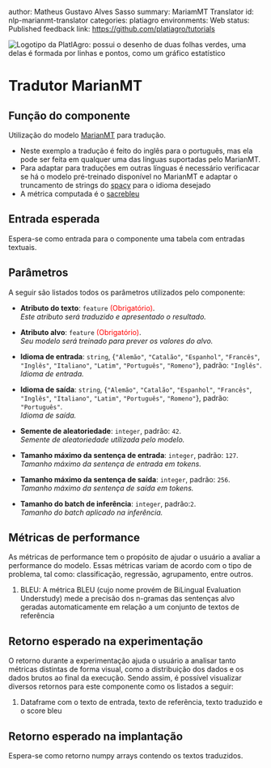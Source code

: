 author: Matheus Gustavo Alves Sasso
summary: MariamMT Translator
id: nlp-marianmt-translator
categories: platiagro
environments: Web
status: Published
feedback link: https://github.com/platiagro/tutorials


![Logotipo da PlatIAgro: possui o desenho de duas folhas verdes, uma delas é formada por linhas e pontos, como um gráfico estatístico](img/logo.png)


# Tradutor MarianMT

## Função do componente

Utilização do modelo [MarianMT](https://huggingface.co/transformers/model_doc/marian.html) para tradução.

* Neste exemplo a tradução é feito do inglês para o português, mas ela pode ser feita em qualquer uma das línguas suportadas pelo MarianMT.
* Para adaptar para traduções em outras línguas é necessário verificacar se há o modelo pré-treinado disponível no MarianMT e adaptar o truncamento de strings do [spacy](https://spacy.io/usage/models) para o idioma desejado
* A métrica computada é o [sacrebleu](https://https://github.com/mjpost/sacrebleu)


## Entrada esperada

Espera-se como entrada para o componente uma tabela com entradas textuais.


## Parâmetros

A seguir são listados todos os parâmetros utilizados pelo componente:

- **Atributo do texto**: `feature` <span style="color:red">(Obrigatório)</span>.<br>
<em>Este atributo será traduzido e apresentado o resultado.</em>


- **Atributo alvo**: `feature` <span style="color:red">(Obrigatório)</span>.<br>
<em>Seu modelo será treinado para prever os valores do alvo.</em>


- **Idioma de entrada**: `string`, {`"Alemão"`, `"Catalão"`, `"Espanhol"`, `"Francês"`, `"Inglês"`, `"Italiano"`, `"Latim"`, `"Português"`, `"Romeno"`}, padrão: `"Inglês"`.<br>
<em>Idioma de entrada.</em>


- **Idioma de saída**: `string`, {`"Alemão"`, `"Catalão"`, `"Espanhol"`, `"Francês"`, `"Inglês"`, `"Italiano"`, `"Latim"`, `"Português"`, `"Romeno"`}, padrão: `"Português"`.<br>
<em>Idioma de saída.</em>


- **Semente de aleatoriedade**: `integer`, padrão: `42`.<br>
<em>Semente de aleatoriedade utilizada pelo modelo.</em>


- **Tamanho máximo da sentença de entrada**: `integer`, padrão: `127`.<br>
<em>Tamanho máximo da sentença de entrada em tokens.</em>


- **Tamanho máximo da sentença de saída**: `integer`, padrão: `256`.<br>
<em>Tamanho máximo da sentença de saída em tokens.</em>


- **Tamanho do batch de inferência**: `integer`, padrão:`2`.<br>
<em>Tamanho do batch aplicado na inferência.</em>


## Métricas de performance

As métricas de performance tem o propósito de ajudar o usuário a avaliar a performance do modelo. Essas métricas variam de acordo com o tipo de problema, tal como: classificação, regressão, agrupamento, entre outros.

1. BLEU: A métrica BLEU (cujo nome provém de BiLingual Evaluation Understudy) mede a precisão dos n-gramas das sentenças alvo geradas automaticamente em relação a um conjunto de textos de referência


## Retorno esperado na experimentação

O retorno durante a experimentação ajuda o usuário a analisar tanto métricas distintas de forma visual, como a distribuição dos dados e os dados brutos ao final da execução. Sendo assim, é possível visualizar diversos retornos para este componente como os listados a seguir:

1. Dataframe com o texto de entrada, texto de referência, texto traduzido e o score bleu


## Retorno esperado na implantação

Espera-se como retorno numpy arrays contendo os textos traduzidos.
